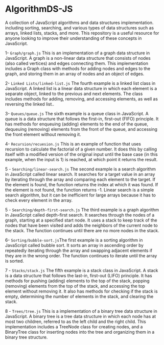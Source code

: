 # AlgorithmDS-JS
A collection of JavaScript algorithms and data structures implementation. including sorting, searching, and various types of data structures such as arrays, linked lists, stacks, and more. This repository is a useful resource for anyone looking to improve their understanding of these concepts in JavaScript.

1- `Graph/graph.js` This is an implementation of a graph data structure in JavaScript. A graph is a non-linear data structure that consists of nodes (also called vertices) and edges connecting them. This implementation includes a Graph class with methods for adding nodes and edges to the graph, and storing them in an array of nodes and an object of edges.

2- `Linked Lists/linked-list.js` The fourth example is a linked list class in JavaScript. A linked list is a linear data structure in which each element is a separate object, linked to the previous and next elements. The class includes methods for adding, removing, and accessing elements, as well as reversing the linked list..

3- `Queues/queue.js` The sixth example is a queue class in JavaScript. A queue is a data structure that follows the first-in, first-out (FIFO) principle. It has methods for enqueuing (adding) elements to the end of the queue, dequeuing (removing) elements from the front of the queue, and accessing the front element without removing it. 


4- `Recursion/recuesion.js` This is an example of function that uses recursion to calculate the factorial of a given number. It does this by calling itself with a modified version of the original input until the base case (in this example, when the input is 1) is reached, at which point it returns the result.

5 - `Searching/linear-search.js` The second example is a search algorithm in JavaScript called linear search. It searches for a target value in an array by iterating through the array and comparing each element to the target. If the element is found, the function returns the index at which it was found. If the element is not found, the function returns -1. Linear search is a simple search algorithm, but it can be inefficient for large arrays because it has to check every element in the array.

5 - `Searching/depth-first-search.js` The third example is a graph algorithm in JavaScript called depth-first search. It searches through the nodes of a graph, starting at a specified start node. It uses a stack to keep track of the nodes that have been visited and adds the neighbors of the current node to the stack. The function continues until there are no more nodes in the stack.


6- `Sorting/bubble-sort.js`The first example is a sorting algorithm in JavaScript called bubble sort. It sorts an array in ascending order by repeatedly iterating through the array and swapping adjacent elements if they are in the wrong order. The function continues to iterate until the array is sorted.

7 - `Stacks/stack.js` The fifth example is a stack class in JavaScript. A stack is a data structure that follows the last-in, first-out (LIFO) principle. It has methods for pushing (adding) elements to the top of the stack, popping (removing) elements from the top of the stack, and accessing the top element without removing it. It also has methods for checking if the stack is empty, determining the number of elements in the stack, and clearing the stack.

8 - `Trees/tree.js` This is a implementation of a binary tree data structure in JavaScript. A binary tree is a tree data structure in which each node has at most two children, referred to as the left child and the right child. This implementation includes a TreeNode class for creating nodes, and a BinaryTree class for inserting nodes into the tree and organizing them in a binary tree structure.
